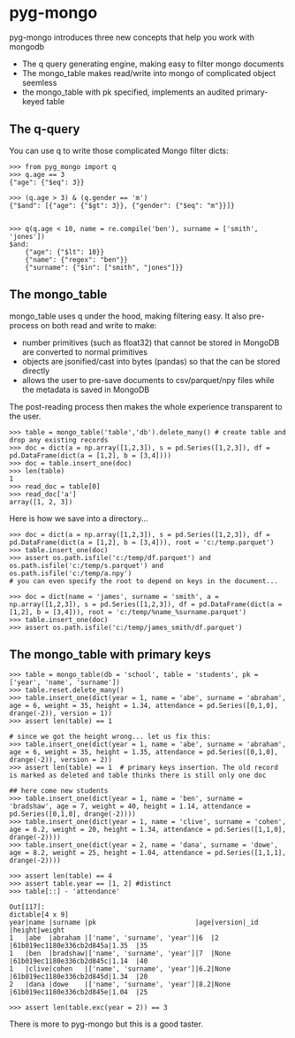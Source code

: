 # pyg-mongo
pyg-mongo introduces three new concepts that help you work with mongodb

* The q query generating engine, making easy to filter mongo documents
* The mongo_table makes read/write into mongo of complicated object seemless
* the mongo_table with pk specified, implements an audited primary-keyed table 

## The q-query
You can use q to write those complicated Mongo filter dicts:

```
>>> from pyg_mongo import q
>>> q.age == 3
{"age": {"$eq": 3}}

>>> (q.age > 3) & (q.gender == 'm')
{"$and": [{"age": {"$gt": 3}}, {"gender": {"$eq": "m"}}]}


>>> q(q.age < 10, name = re.compile('ben'), surname = ['smith', 'jones'])
$and:
    {"age": {"$lt": 10}}
    {"name": {"regex": "ben"}}
    {"surname": {"$in": ["smith", "jones"]}}
```

## The mongo_table

mongo_table uses q under the hood, making filtering easy. It also pre-process on both read and write to make:

* number primitives (such as float32) that cannot be stored in MongoDB are converted to normal primitives
* objects are jsonified/cast into bytes (pandas) so that the can be stored directly
* allows the user to pre-save documents to csv/parquet/npy files while the metadata is saved in MongoDB

The post-reading process then makes the whole experience transparent to the user.

```
>>> table = mongo_table('table','db').delete_many() # create table and drop any existing records
>>> doc = dict(a = np.array([1,2,3]), s = pd.Series([1,2,3]), df = pd.DataFrame(dict(a = [1,2], b = [3,4])))
>>> doc = table.insert_one(doc)
>>> len(table)
1
>>> read_doc = table[0]
>>> read_doc['a']
array([1, 2, 3])

```
Here is how we save into a directory...

```
>>> doc = dict(a = np.array([1,2,3]), s = pd.Series([1,2,3]), df = pd.DataFrame(dict(a = [1,2], b = [3,4])), root = 'c:/temp.parquet')
>>> table.insert_one(doc)
>>> assert os.path.isfile('c:/temp/df.parquet') and os.path.isfile('c:/temp/s.parquet') and os.path.isfile('c:/temp/a.npy')
# you can even specify the root to depend on keys in the document...

>>> doc = dict(name = 'james', surname = 'smith', a = np.array([1,2,3]), s = pd.Series([1,2,3]), df = pd.DataFrame(dict(a = [1,2], b = [3,4])), root = 'c:/temp/%name_%surname.parquet')
>>> table.insert_one(doc)
>>> assert os.path.isfile('c:/temp/james_smith/df.parquet')
```

## The mongo_table with primary keys
```
>>> table = mongo_table(db = 'school', table = 'students', pk = ['year', 'name', 'surname'])
>>> table.reset.delete_many()
>>> table.insert_one(dict(year = 1, name = 'abe', surname = 'abraham', age = 6, weight = 35, height = 1.34, attendance = pd.Series([0,1,0], drange(-2)), version = 1))
>>> assert len(table) == 1 

# since we got the height wrong... let us fix this:
>>> table.insert_one(dict(year = 1, name = 'abe', surname = 'abraham', age = 6, weight = 35, height = 1.35, attendance = pd.Series([0,1,0], drange(-2)), version = 2))
>>> assert len(table) == 1  # primary keys insertion. The old record is marked as deleted and table thinks there is still only one doc

## here come new students
>>> table.insert_one(dict(year = 1, name = 'ben', surname = 'bradshaw', age = 7, weight = 40, height = 1.14, attendance = pd.Series([0,1,0], drange(-2))))
>>> table.insert_one(dict(year = 1, name = 'clive', surname = 'cohen', age = 6.2, weight = 20, height = 1.34, attendance = pd.Series([1,1,0], drange(-2))))
>>> table.insert_one(dict(year = 2, name = 'dana', surname = 'dowe', age = 8.2, weight = 25, height = 1.04, attendance = pd.Series([1,1,1], drange(-2))))

>>> assert len(table) == 4
>>> assert table.year == [1, 2] #distinct
>>> table[::] - 'attendance'

Out[117]: 
dictable[4 x 9]
year|name |surname |pk                         |age|version|_id                     |height|weight
1   |abe  |abraham |['name', 'surname', 'year']|6  |2      |61b019ec1180e336cb2d845a|1.35  |35    
1   |ben  |bradshaw|['name', 'surname', 'year']|7  |None   |61b019ec1180e336cb2d845c|1.14  |40    
1   |clive|cohen   |['name', 'surname', 'year']|6.2|None   |61b019ec1180e336cb2d845d|1.34  |20    
2   |dana |dowe    |['name', 'surname', 'year']|8.2|None   |61b019ec1180e336cb2d845e|1.04  |25    

>>> assert len(table.exc(year = 2)) == 3
```
There is more to pyg-mongo but this is a good taster.
